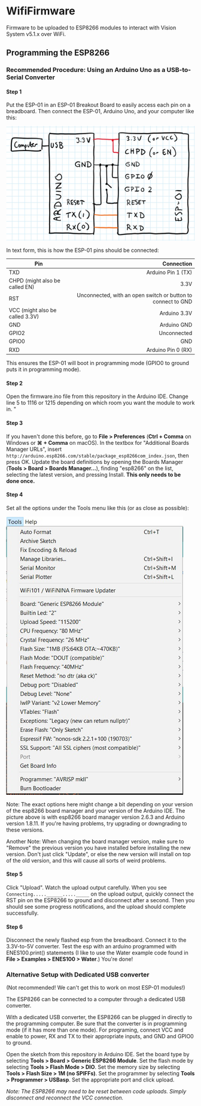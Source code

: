 # WifiFirmware

Firmware to be uploaded to ESP8266 modules to interact with Vision System v5.1.x over WiFi.

## Programming the ESP8266

### Recommended Procedure: Using an Arduino Uno as a USB-to-Serial Converter

#### Step 1
Put the ESP-01 in an ESP-01 Breakout Board to easily access each pin on a breadboard. Then connect the ESP-01, Arduino Uno, and your computer like this:

![alt text](./HardwareSetupSchematic.jpg "Hardware Setup Schematic")

In text form, this is how the ESP-01 pins should be connected:

| Pin                             | Connection                                                   |
|---------------------------------|-------------------------------------------------------------:|
| TXD                             | Arduino Pin 1 (TX)                                           |
| CHPD (might also be called EN)  | 3.3V                                                         |
| RST                             | Unconnected, with an open switch or button to connect to GND |
| VCC (might also be called 3.3V) | Arduino 3.3V                                                 |
| GND                             | Arduino GND                                                  |
| GPIO2                           | Unconnected                                                  |
| GPIO0                           | GND                                                          |
| RXD                             | Arduino Pin 0 (RX)                                           |

This ensures the ESP-01 will boot in programming mode (GPIO0 to ground puts it in programming mode).

#### Step 2
Open the firmware.ino file from this repository in the Arduino IDE. Change line 5 to 1116 or 1215 depending on which room you want the module to work in. "

#### Step 3
If you haven't done this before, go to **File > Preferences** (**Ctrl + Comma** on Windows or **⌘ + Comma** on macOS). In the textbox for "Additional Boards Manager URLs", insert `http://arduino.esp8266.com/stable/package_esp8266com_index.json`, then press OK. Update the board definitions by opening the Boards Manager (**Tools > Board > Boards Manager...**), finding "esp8266" on the list, selecting the latest version, and pressing Install. **This only needs to be done once.**

#### Step 4
Set all the options under the Tools menu like this (or as close as possible):

![alt text](./ToolsOptions.jpg "Tools Options")

Note: The exact options here might change a bit depending on your version of the esp8266 board manager and your version of the Arduino IDE. The picture above is with esp8266 board manager version 2.6.3 and Arduino version 1.8.11. If you're having problems, try upgrading or downgrading to these versions. 

Another Note: When changing the board manager version, make sure to "Remove" the previous version you have installed before installing the new version. Don't just click "Update", or else the new version will install on top of the old version, and this will cause all sorts of weird problems.

#### Step 5
Click "Upload". Watch the upload output carefully. When you see ``Connecting.....______....._____`` on the upload output, quickly connect the RST pin on the ESP8266 to ground and disconnect after a second. Then you should see some progress notifications, and the upload should complete successfully.

#### Step 6
Disconnect the newly flashed esp from the breadboard. Connect it to the 3.3V-to-5V converter. Test the esp with an arduino programmed with ENES100.print() statements (I like to use the Water example code found in **File > Examples > ENES100 > Water**.) You're done!


### Alternative Setup with Dedicated USB converter 
(Not recommended! We can't get this to work on most ESP-01 modules!)

The ESP8266 can be connected to a computer through a dedicated USB converter.

With a dedicated USB converter, the ESP8266 can be plugged in directly to the programming computer. Be sure that the converter is in programming mode (if it has more than one mode). For programing, connect VCC and enable to power, RX and TX to their appropriate inputs, and GND and GPIO0 to ground.

Open the sketch from this repository in Arduino IDE. Set the board type by selecting **Tools > Board > Generic ESP8266 Module**. Set the flash mode by selecting **Tools > Flash Mode > DIO**. Set the memory size by selecting **Tools > Flash Size > 1M (no SPIFFs)**. Set the programmer by selecting **Tools > Programmer > USBasp**. Set the appropriate port and click upload.

_Note: The ESP8266 may need to be reset between code uploads. Simply disconnect and reconnect the VCC connection._
